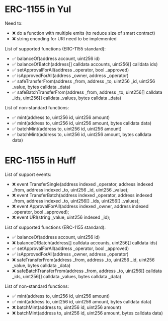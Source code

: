 # ERC-1155 in Yul


Need to:
- :x: do a function with multiple emits (to reduce size of smart contract)
- :x: string encoding for URI need to be implemented

List of supported functions (ERC-1155 standard):
- :white_check_mark: balanceOf(address account, uint256 id)
- :white_check_mark: balanceOfBatch(address[] calldata accounts, uint256[] calldata ids)
- :white_check_mark: setApprovalForAll(address _operator, bool _approved)
- :white_check_mark: isApprovedForAll(address _owner, address _operator)
- :white_check_mark: safeTransferFrom(address _from, address _to, uint256 _id, uint256 _value, bytes calldata _data)
- :white_check_mark: safeBatchTransferFrom(address _from, address _to, uint256[] calldata _ids, uint256[] calldata _values, bytes calldata _data)

List of non-standard functions:
- :white_check_mark: mint(address to, uint256 id, uint256 amount)
- :white_check_mark: mint(address to, uint256 id, uint256 amount, bytes calldata data)
- :white_check_mark: batchMint(address to, uint256 id, uint256 amount)
- :white_check_mark: batchMint(address to, uint256 id, uint256 amount, bytes calldata data)

# ERC-1155 in Huff

List of support events:
- :x: event TransferSingle(address indexed _operator, address indexed _from, address indexed _to, uint256 _id, uint256 _value);
- :x: event TransferBatch(address indexed _operator, address indexed _from, address indexed _to, uint256[] _ids, uint256[] _values);
- :x: event ApprovalForAll(address indexed _owner, address indexed _operator, bool _approved);
- :x: event URI(string _value, uint256 indexed _id);

List of supported functions (ERC-1155 standard):
- :white_check_mark: balanceOf(address account, uint256 id)
- :x: balanceOfBatch(address[] calldata accounts, uint256[] calldata ids)
- :white_check_mark: setApprovalForAll(address _operator, bool _approved)
- :white_check_mark: isApprovedForAll(address _owner, address _operator)
- :x: safeTransferFrom(address _from, address _to, uint256 _id, uint256 _value, bytes calldata _data)
- :x: safeBatchTransferFrom(address _from, address _to, uint256[] calldata _ids, uint256[] calldata _values, bytes calldata _data)

List of non-standard functions:
- :white_check_mark: mint(address to, uint256 id, uint256 amount)
- :white_check_mark: mint(address to, uint256 id, uint256 amount, bytes calldata data)
- :x: batchMint(address to, uint256 id, uint256 amount)
- :x: batchMint(address to, uint256 id, uint256 amount, bytes calldata data)

